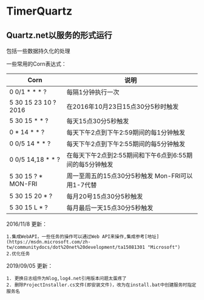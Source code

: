 # TimerQuartz
Quartz.net以服务的形式运行
----------
包括一些数据持久化的处理

一些常用的Corn表达式：

Corn | 说明
---- | ---
0 0/1 \* \* \* ? | 每隔1分钟执行一次
5 30 15 23 10 ? 2016 | 在2016年10月23日15点30分5秒时触发
5 30 15 \* \* ? |  每天15点30分5秒触发
0 * 14 \* \* ? | 每天下午2点到下午2:59期间的每1分钟触发
0 0/5 14 \* \* ? | 每天下午2点到下午2:55期间的每5分钟触发 
0 0/5 14,18 \* \* ? | 在每天下午2点到2:55期间和下午6点到6:55期间的每5分钟触发
5 30 15 ? \* MON-FRI | 周一至周五的15点30分5秒触发 Mon-FRI可以用1-7代替
5 30 15 20 \* ? | 每月20号15点30分5秒触发
5 30 15 L \* ? | 每月最后一天15点30分5秒触发




2016/11/8 更新：

	1.集成WebAPI，一些任务的操作可以通过Web API来操作,集成参考[地址](https://msdn.microsoft.com/zh-tw/communitydocs/dot%20net%20development/ta15081301 "Microsoft")
	2.优化任务

2019/09/05 更新：

	1. 更换日志组件为Nlog,log4.net引用版本问题太蛋疼了
	2. 删除ProjectInstaller.cs文件(即安装文件)，改为在install.bat中创建服务时指定服务名